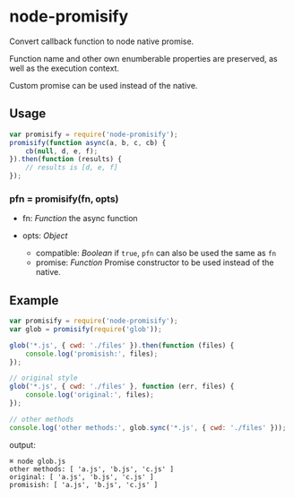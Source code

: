 # node-promisify
Convert callback function to node native promise.

Function name and other own enumberable properties are preserved, as well as the execution context.

Custom promise can be used instead of the native.


## Usage

```javascript
var promisify = require('node-promisify');
promisify(function async(a, b, c, cb) {
    cb(null, d, e, f);
}).then(function (results) {
    // results is [d, e, f]
});

```

### pfn = promisify(fn, opts)

* fn: *Function* the async function
* opts: *Object*

    * compatible: *Boolean* if `true`, `pfn` can also be used the same as `fn`
    * promise: *Function* Promise constructor to be used instead of the native.

## Example

```javascript
var promisify = require('node-promisify');
var glob = promisify(require('glob'));

glob('*.js', { cwd: './files' }).then(function (files) {
    console.log('promisish:', files);
});

// original style
glob('*.js', { cwd: './files' }, function (err, files) {
    console.log('original:', files);
});

// other methods
console.log('other methods:', glob.sync('*.js', { cwd: './files' }));
```

output:

```
⌘ node glob.js
other methods: [ 'a.js', 'b.js', 'c.js' ]
original: [ 'a.js', 'b.js', 'c.js' ]
promisish: [ 'a.js', 'b.js', 'c.js' ]
```
